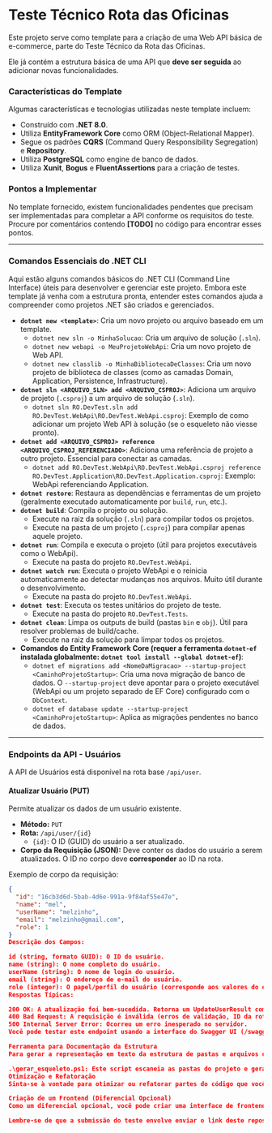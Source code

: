 # Teste Técnico Rota das Oficinas

Este projeto serve como template para a criação de uma Web API básica de e-commerce, parte do Teste Técnico da Rota das Oficinas.

Ele já contém a estrutura básica de uma API que **deve ser seguida** ao adicionar novas funcionalidades.

### Características do Template

Algumas características e tecnologias utilizadas neste template incluem:

- Construído com **.NET 8.0**.
- Utiliza **EntityFramework Core** como ORM (Object-Relational Mapper).
- Segue os padrões **CQRS** (Command Query Responsibility Segregation) e **Repository**.
- Utiliza **PostgreSQL** como engine de banco de dados.
- Utiliza **Xunit**, **Bogus** e **FluentAssertions** para a criação de testes.

### Pontos a Implementar

No template fornecido, existem funcionalidades pendentes que precisam ser implementadas para completar a API conforme os requisitos do teste. Procure por comentários contendo **[TODO]** no código para encontrar esses pontos.

---

### Comandos Essenciais do .NET CLI

Aqui estão alguns comandos básicos do .NET CLI (Command Line Interface) úteis para desenvolver e gerenciar este projeto. Embora este template já venha com a estrutura pronta, entender estes comandos ajuda a compreender como projetos .NET são criados e gerenciados.

- **`dotnet new <template>`**: Cria um novo projeto ou arquivo baseado em um template.
  - `dotnet new sln -o MinhaSolucao`: Cria um arquivo de solução (`.sln`).
  - `dotnet new webapi -o MeuProjetoWebApi`: Cria um novo projeto de Web API.
  - `dotnet new classlib -o MinhaBibliotecaDeClasses`: Cria um novo projeto de biblioteca de classes (como as camadas Domain, Application, Persistence, Infrastructure).
- **`dotnet sln <ARQUIVO_SLN> add <ARQUIVO_CSPROJ>`**: Adiciona um arquivo de projeto (`.csproj`) a um arquivo de solução (`.sln`).
  - `dotnet sln RO.DevTest.sln add RO.DevTest.WebApi\RO.DevTest.WebApi.csproj`: Exemplo de como adicionar um projeto Web API à solução (se o esqueleto não viesse pronto).
- **`dotnet add <ARQUIVO_CSPROJ> reference <ARQUIVO_CSPROJ_REFERENCIADO>`**: Adiciona uma referência de projeto a outro projeto. Essencial para conectar as camadas.
  - `dotnet add RO.DevTest.WebApi\RO.DevTest.WebApi.csproj reference RO.DevTest.Application\RO.DevTest.Application.csproj`: Exemplo: WebApi referenciando Application.
- **`dotnet restore`**: Restaura as dependências e ferramentas de um projeto (geralmente executado automaticamente por `build`, `run`, etc.).
- **`dotnet build`**: Compila o projeto ou solução.
  - Execute na raiz da solução (`.sln`) para compilar todos os projetos.
  - Execute na pasta de um projeto (`.csproj`) para compilar apenas aquele projeto.
- **`dotnet run`**: Compila e executa o projeto (útil para projetos executáveis como o WebApi).
  - Execute na pasta do projeto `RO.DevTest.WebApi`.
- **`dotnet watch run`**: Executa o projeto WebApi e o reinicia automaticamente ao detectar mudanças nos arquivos. Muito útil durante o desenvolvimento.
  - Execute na pasta do projeto `RO.DevTest.WebApi`.
- **`dotnet test`**: Executa os testes unitários do projeto de teste.
  - Execute na pasta do projeto `RO.DevTest.Tests`.
- **`dotnet clean`**: Limpa os outputs de build (pastas `bin` e `obj`). Útil para resolver problemas de build/cache.
  - Execute na raiz da solução para limpar todos os projetos.
- **Comandos do Entity Framework Core (requer a ferramenta `dotnet-ef` instalada globalmente: `dotnet tool install --global dotnet-ef`)**:
  - `dotnet ef migrations add <NomeDaMigracao> --startup-project <CaminhoProjetoStartup>`: Cria uma nova migração de banco de dados. O `--startup-project` deve apontar para o projeto executável (WebApi ou um projeto separado de EF Core) configurado com o `DbContext`.
  - `dotnet ef database update --startup-project <CaminhoProjetoStartup>`: Aplica as migrações pendentes no banco de dados.

---

### Endpoints da API - Usuários

A API de Usuários está disponível na rota base `/api/user`.

#### Atualizar Usuário (PUT)

Permite atualizar os dados de um usuário existente.

- **Método:** `PUT`
- **Rota:** `/api/user/{id}`
  - `{id}`: O ID (GUID) do usuário a ser atualizado.
- **Corpo da Requisição (JSON):** Deve conter os dados do usuário a serem atualizados. O ID no corpo deve **corresponder** ao ID na rota.

Exemplo de corpo da requisição:

```json
{
  "id": "16cb3d6d-5bab-4d6e-991a-9f84af55e47e",
  "name": "mel",
  "userName": "melzinho",
  "email": "melzinho@gmail.com",
  "role": 1
}
Descrição dos Campos:

id (string, formato GUID): O ID do usuário.
name (string): O nome completo do usuário.
userName (string): O nome de login do usuário.
email (string): O endereço de e-mail do usuário.
role (integer): O papel/perfil do usuário (corresponde aos valores do enum UserRoles).
Respostas Típicas:

200 OK: A atualização foi bem-sucedida. Retorna um UpdateUserResult com sucesso e mensagem.
400 Bad Request: A requisição é inválida (erros de validação, ID da rota não coincide com o corpo, usuário não encontrado, ou erros do sistema de identidade).
500 Internal Server Error: Ocorreu um erro inesperado no servidor.
Você pode testar este endpoint usando a interface do Swagger UI (/swagger) ou ferramentas como Postman ou curl.

Ferramenta para Documentação da Estrutura
Para gerar a representação em texto da estrutura de pastas e arquivos do projeto (como mostrado em algumas descrições), foi utilizado um script simples em PowerShell.

.\gerar_esqueleto.ps1: Este script escaneia as pastas do projeto e gera uma árvore de arquivos e diretórios em formato texto.
Otimização e Refatoração
Sinta-se à vontade para otimizar ou refatorar partes do código que você acredite que possam ser aprimoradas. No entanto, as refatorações devem seguir os padrões já estabelecidos no projeto. Além disso, cada refatoração significativa deve ser separada em um commit próprio, com uma mensagem clara que a identifique (seguindo, por exemplo, o padrão de commits semânticos como refactor:).

Criação de um Frontend (Diferencial Opcional)
Como um diferencial opcional, você pode criar uma interface de frontend que se comunique com a Web API desenvolvida. Se optar por criar o frontend, ele deverá se comunicar com a API via requisições HTTP, e o código desse frontend deve residir no mesmo repositório da Web API (preferencialmente em uma pasta separada na raiz, ex: /frontend).

Lembre-se de que a submissão do teste envolve enviar o link deste repositório público no GitHub, com o histórico de commits organizados seguindo o GitFlow básico e commits semânticos.
```
